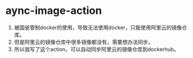 # aync-image-action

1. 被国爸管制docker的使用，导致无法使用docker，只能使用阿里云的镜像仓库。
2. 但是阿里云的镜像仓库中很多镜像都没有，需要想办法同步。
3. 所以我写了这个action，可以自动同步阿里云的镜像仓库到dockerhub。
